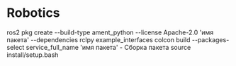 # Robotics

ros2 pkg create --build-type ament_python --license Apache-2.0 'имя пакета' --dependencies rclpy example_interfaces
colcon build --packages-select service_full_name 'имя пакета' - Сборка пакета
source install/setup.bash
